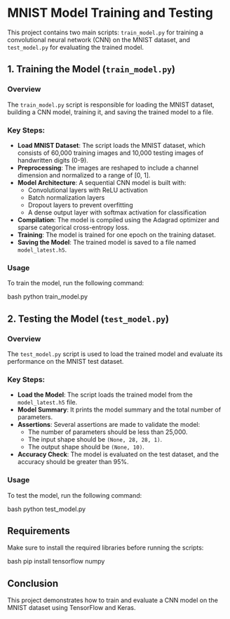# MNIST Model Training and Testing

This project contains two main scripts: `train_model.py` for training a convolutional neural network (CNN) on the MNIST dataset, and `test_model.py` for evaluating the trained model.

## 1. Training the Model (`train_model.py`)

### Overview
The `train_model.py` script is responsible for loading the MNIST dataset, building a CNN model, training it, and saving the trained model to a file.

### Key Steps:
- **Load MNIST Dataset**: The script loads the MNIST dataset, which consists of 60,000 training images and 10,000 testing images of handwritten digits (0-9).
- **Preprocessing**: The images are reshaped to include a channel dimension and normalized to a range of [0, 1].
- **Model Architecture**: A sequential CNN model is built with:
  - Convolutional layers with ReLU activation
  - Batch normalization layers
  - Dropout layers to prevent overfitting
  - A dense output layer with softmax activation for classification
- **Compilation**: The model is compiled using the Adagrad optimizer and sparse categorical cross-entropy loss.
- **Training**: The model is trained for one epoch on the training dataset.
- **Saving the Model**: The trained model is saved to a file named `model_latest.h5`.

### Usage
To train the model, run the following command:

bash
python train_model.py

## 2. Testing the Model (`test_model.py`)

### Overview
The `test_model.py` script is used to load the trained model and evaluate its performance on the MNIST test dataset.

### Key Steps:
- **Load the Model**: The script loads the trained model from the `model_latest.h5` file.
- **Model Summary**: It prints the model summary and the total number of parameters.
- **Assertions**: Several assertions are made to validate the model:
  - The number of parameters should be less than 25,000.
  - The input shape should be `(None, 28, 28, 1)`.
  - The output shape should be `(None, 10)`.
- **Accuracy Check**: The model is evaluated on the test dataset, and the accuracy should be greater than 95%.

### Usage
To test the model, run the following command:

bash
python test_model.py

## Requirements
Make sure to install the required libraries before running the scripts:

bash
pip install tensorflow numpy

## Conclusion
This project demonstrates how to train and evaluate a CNN model on the MNIST dataset using TensorFlow and Keras.
